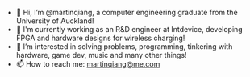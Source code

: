 - 👋 Hi, I’m @martinqiang, a computer engineering graduate from the University of Auckland!
- 💼 I'm currently working as an R&D engineer at Intdevice, developing FPGA and hardware designs for wireless charging!
- 👀 I’m interested in solving problems, programming, tinkering with hardware, game dev, music and many other things!
- 📫 How to reach me: martinqiang@me.com

<!---
martin442002/martin442002 is a ✨ special ✨ repository because its `README.md` (this file) appears on your GitHub profile.
You can click the Preview link to take a look at your changes.
--->
